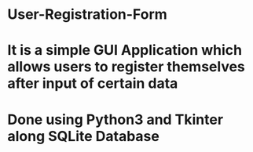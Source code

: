# User-Registration-Form
# It is a simple GUI Application which allows users to register themselves after input of certain data
# Done using Python3 and Tkinter along SQLite Database
